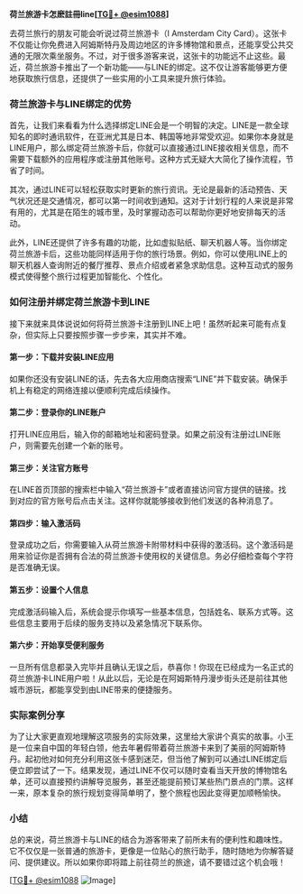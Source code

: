 **荷兰旅游卡怎麽註冊line[[TG💪+ @esim1088](https://t.me/s/esim1088)]**

去荷兰旅行的朋友可能会听说过荷兰旅游卡（I Amsterdam City Card）。这张卡不仅能让你免费进入阿姆斯特丹及周边地区的许多博物馆和景点，还能享受公共交通的无限次乘坐服务。不过，对于很多游客来说，这张卡的功能远不止这些。最近，荷兰旅游卡推出了一个新功能——与LINE的绑定。这不仅让游客能够更方便地获取旅行信息，还提供了一些实用的小工具来提升旅行体验。

### 荷兰旅游卡与LINE绑定的优势

首先，让我们来看看为什么选择绑定LINE会是一个明智的决定。LINE是一款全球知名的即时通讯软件，在亚洲尤其是日本、韩国等地非常受欢迎。如果你本身就是LINE用户，那么绑定荷兰旅游卡后，你就可以直接通过LINE接收相关信息，而不需要下载额外的应用程序或注册其他账号。这种方式无疑大大简化了操作流程，节省了时间。

其次，通过LINE可以轻松获取实时更新的旅行资讯。无论是最新的活动预告、天气状况还是交通情况，都可以第一时间收到通知。这对于计划行程的人来说是非常有用的，尤其是在陌生的城市里，及时掌握动态可以帮助你更好地安排每天的活动。

此外，LINE还提供了许多有趣的功能，比如虚拟贴纸、聊天机器人等。当你绑定荷兰旅游卡后，这些功能同样适用于你的旅行场景。例如，你可以使用LINE上的聊天机器人查询附近的餐厅推荐、景点介绍或者紧急求助信息。这种互动式的服务模式使得整个旅行过程更加智能化、个性化。

### 如何注册并绑定荷兰旅游卡到LINE

接下来就来具体说说如何将荷兰旅游卡注册到LINE上吧！虽然听起来可能有点复杂，但实际上只要按照步骤一步步来，其实并不难。

#### 第一步：下载并安装LINE应用
如果你还没有安装LINE的话，先去各大应用商店搜索“LINE”并下载安装。确保手机上有稳定的网络连接以便顺利完成后续操作。

#### 第二步：登录你的LINE账户
打开LINE应用后，输入你的邮箱地址和密码登录。如果之前没有注册过LINE账户，则需要先创建一个新的账号。

#### 第三步：关注官方账号
在LINE首页顶部的搜索栏中输入“荷兰旅游卡”或者直接访问官方提供的链接。找到对应的官方账号后点击关注。这样你就能够接收到他们发送的各种消息了。

#### 第四步：输入激活码
登录成功之后，你需要输入从荷兰旅游卡附带材料中获得的激活码。这个激活码是用来验证你是否拥有合法的荷兰旅游卡使用权的关键信息。务必仔细检查每个字符是否准确无误。

#### 第五步：设置个人信息
完成激活码输入后，系统会提示你填写一些基本信息，包括姓名、联系方式等。这些信息主要用于后续的服务支持以及紧急情况下联系你。

#### 第六步：开始享受便利服务
一旦所有信息都录入完毕并且确认无误之后，恭喜你！你现在已经成为一名正式的荷兰旅游卡LINE用户啦！从此以后，无论是在阿姆斯特丹漫步街头还是前往其他城市游玩，都能享受到由LINE带来的便捷服务。

### 实际案例分享

为了让大家更直观地理解这项服务的实际效果，这里给大家讲个真实的故事。小王是一位来自中国的年轻白领，他去年暑假带着荷兰旅游卡来到了美丽的阿姆斯特丹。起初他对如何充分利用这张卡感到迷茫，但当他了解到可以通过LINE绑定后便立即尝试了一下。结果发现，通过LINE不仅可以随时查看当天开放的博物馆名单，还可以直接预约讲解导览服务，甚至还能提前预订某些热门景点的门票。这样一来，原本复杂的旅行规划变得简单明了，整个旅程也因此变得更加顺畅愉快。

### 小结

总的来说，荷兰旅游卡与LINE的结合为游客带来了前所未有的便利性和趣味性。它不仅仅是一张普通的旅游卡，更像是一位贴心的旅行助手，随时随地为你解答疑问、提供建议。所以如果你即将踏上前往荷兰的旅途，请不要错过这个机会哦！

[[TG💪+ @esim1088](https://t.me/s/esim1088) ![Image](https://i.postimg.cc/4NQfJmqS/Snipaste-2025-05-13-00-14-12.png)]